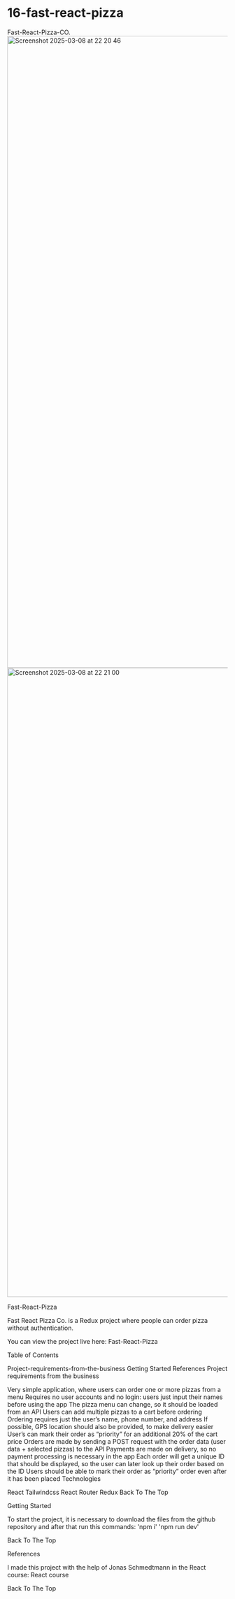# 16-fast-react-pizza

Fast-React-Pizza-CO.
<img width="1446" alt="Screenshot 2025-03-08 at 22 20 46" src="https://github.com/user-attachments/assets/9a06e591-bfd9-4e67-bbbe-503b7f9be4fb" />
<img width="1440" alt="Screenshot 2025-03-08 at 22 21 00" src="https://github.com/user-attachments/assets/79947770-2dc1-4edf-a71f-aab4584d23a9" />

Fast-React-Pizza

Fast React Pizza Co. is a Redux project where people can order pizza without authentication.

You can view the project live here: Fast-React-Pizza

Table of Contents

Project-requirements-from-the-business
Getting Started
References
Project requirements from the business

Very simple application, where users can order one or more pizzas from a menu
Requires no user accounts and no login: users just input their names before using the app
The pizza menu can change, so it should be loaded from an API
Users can add multiple pizzas to a cart before ordering
Ordering requires just the user’s name, phone number, and address
If possible, GPS location should also be provided, to make delivery easier
User’s can mark their order as “priority” for an additional 20% of the cart price
Orders are made by sending a POST request with the order data (user data + selected pizzas) to the API
Payments are made on delivery, so no payment processing is necessary in the app
Each order will get a unique ID that should be displayed, so the user can later look up their order based on the ID
Users should be able to mark their order as “priority” order even after it has been placed
Technologies

React
Tailwindcss
React Router
Redux
Back To The Top

Getting Started

To start the project, it is necessary to download the files from the github repository and after that run this commands:
'npm i'
'npm run dev'

Back To The Top

References

I made this project with the help of Jonas Schmedtmann in the React course: React course

Back To The Top
